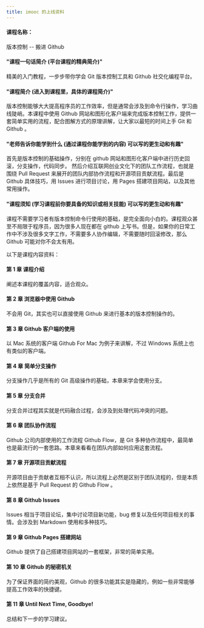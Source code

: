```yaml
---
title: imooc 的上线资料
---
```


#### 课程名称：

版本控制 -- 搬进 Github

#### "课程一句话简介 (平台课程的精典简介)"

精美的入门教程，一步步带你学会 Git 版本控制工具和 Github 社交化编程平台。

#### "课程简介 (进入到课程里，具体的课程简介)"

版本控制能够大大提高程序员的工作效率，但是通常会涉及到命令行操作，学习曲线陡峭。本课程中使用 Github 网站和图形化客户端来完成版本控制工作，提供一套简单实用的流程，配合图解方式的原理讲解，让大家以最短的时间上手 Git 和 Github 。

#### "老师告诉你能学到什么 (通过课程你能学到的内容) 可以写的更生动和有趣"

首先是版本控制的基础操作，分别在 github 网站和图形化客户端中进行历史回滚，分支操作，代码同步。 然后介绍互联网创业文化下的团队工作流程，也就是围绕 Pull Request 来展开的团队内部协作流程和开源项目贡献流程。最后是 Github 具体技巧，用 Issues 进行项目讨论，用 Pages 搭建项目网站，以及其他常用操作。

#### "课程须知 (学习课程前你要具备的知识或相关技能) 可以写的更生动和有趣"

课程不需要学习者有版本控制命令行使用的基础，是完全面向小白的。课程观众甚至不局限于程序员，因为很多人现在都在 github 上写书。但是，如果你的日常工作中不涉及很多文字工作，不需要多人协作编辑，不需要随时回滚修改，那么 Github 可能对你不会太有用。

以下是课程内容资料：

#### 第 1 章 课程介绍
阐述本课程的覆盖内容，适合观众。

#### 第 2 章 浏览器中使用 Github
不会用 Git，其实也可以直接使用 Github 来进行基本的版本控制操作的。

#### 第 3 章 Github 客户端的使用
以 Mac 系统的客户端 Github For Mac 为例子来讲解，不过 Windows 系统上也有类似的客户端。

#### 第 4 章 简单分支操作
分支操作几乎是所有的 Git 高级操作的基础，本章来学会使用分支。

#### 第 5 章 分支合并
分支合并过程其实就是代码融合过程，会涉及到处理代码冲突的问题。

#### 第 6 章 团队协作流程
Github 公司内部使用的工作流程 Github Flow，是 Git 多种协作流程中，最简单也是最流行的一套思路。本章来看看在团队内部如何应用这套流程。

#### 第 7 章 开源项目贡献流程
开源项目由于贡献者互相不认识，所以流程上必然是区别于团队流程的，但是本质上依然是基于 Pull Request 的 Github Flow 。

#### 第 8 章 Github Issues
Issues 相当于项目论坛，集中讨论项目新功能，bug 修复以及任何项目相关的事情。会涉及到 Markdown 使用和多种技巧。

#### 第 9 章 Github Pages 搭建网站
Github 提供了自己搭建项目网站的一套框架，非常的简单实用。

#### 第 10 章 Github 的秘密机关
为了保证界面的简约美观，Github 的很多功能其实是隐藏的，例如一些非常能够提高工作效率的快捷键。

#### 第 11 章 Until Next Time, Goodbye!
总结和下一步的学习建议。